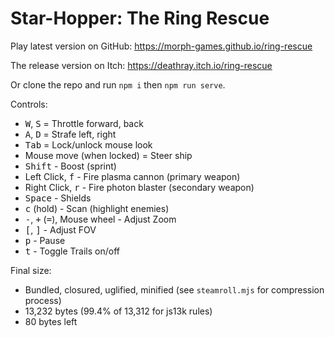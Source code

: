 # Star-Hopper: The Ring Rescue

Play latest version on GitHub: https://morph-games.github.io/ring-rescue

The release version on Itch: https://deathray.itch.io/ring-rescue

Or clone the repo and run `npm i` then `npm run serve`.

Controls:

* <kbd>W</kbd>, <kbd>S</kbd> = Throttle forward, back
* <kbd>A</kbd>, <kbd>D</kbd> = Strafe left, right
* <kbd>Tab</kbd> = Lock/unlock mouse look
* Mouse move (when locked) = Steer ship
* <kbd>Shift</kbd> - Boost (sprint)
* Left Click, <kbd>f</kbd> - Fire plasma cannon (primary weapon)
* Right Click, <kbd>r</kbd> - Fire photon blaster (secondary weapon)
* <kbd>Space</kbd> - Shields
* <kbd>c</kbd> (hold) - Scan (highlight enemies)
* <kbd>-</kbd>, <kbd>+</kbd> (<kbd>=</kbd>), Mouse wheel - Adjust Zoom
* <kbd>[</kbd>, <kbd>]</kbd> - Adjust FOV
* <kbd>p</kbd> - Pause
* <kbd>t</kbd> - Toggle Trails on/off

Final size: 

* Bundled, closured, uglified, minified (see `steamroll.mjs` for compression process)
* 13,232 bytes (99.4% of 13,312 for js13k rules)
* 80 bytes left
